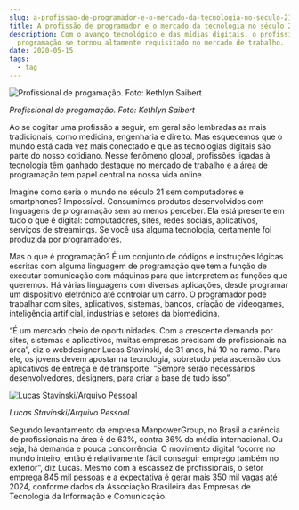 ```yaml
---
slug: a-profissao-de-programador-e-o-mercado-da-tecnologia-no-seculo-21
title: A profissão de programador e o mercado da tecnologia no século 21
description: Com o avanço tecnológico e das mídias digitais, o profissional de
  programação se tornou altamente requisitado no mercado de trabalho.
date: 2020-05-15
tags:
  - tag
---
```


![Profissional de progamação. Foto: Kethlyn Saibert](/images/upload/programador01.jpg "Profissional de progamação. Foto: Kethlyn Saibert")

_Profissional de progamação. Foto: Kethlyn Saibert_

Ao se cogitar uma profissão a seguir, em geral são lembradas as mais tradicionais, como medicina, engenharia e direito. Mas esquecemos que o mundo está cada vez mais conectado e que as tecnologias digitais são parte do nosso cotidiano. Nesse fenômeno global, profissões ligadas à tecnologia têm ganhado destaque no mercado de trabalho e a área de programação tem papel central na nossa vida online.

Imagine como seria o mundo no século 21 sem computadores e smartphones? Impossível. Consumimos produtos desenvolvidos com linguagens de programação sem ao menos perceber. Ela está presente em tudo o que é digital: computadores, sites, redes sociais, aplicativos, serviços de streamings. Se você usa alguma tecnologia, certamente foi produzida por programadores.

Mas o que é programação? É um conjunto de códigos e instruções lógicas escritas com alguma linguagem de programação que tem a função de executar comunicação com máquinas para que interpretem as funções que queremos. Há várias linguagens com diversas aplicações, desde programar um dispositivo eletrônico até controlar um carro. O programador pode trabalhar com sites, aplicativos, sistemas, bancos, criação de videogames, inteligência artificial, indústrias e setores da biomedicina.

“É um mercado cheio de oportunidades. Com a crescente demanda por sites, sistemas e aplicativos, muitas empresas precisam de profissionais na área”, diz o webdesigner Lucas Stavinski, de 31 anos, há 10 no ramo. Para ele, os jovens devem apostar na tecnologia, sobretudo pela ascensão dos aplicativos de entrega e de transporte. “Sempre serão necessários desenvolvedores, designers, para criar a base de tudo isso”.

![Lucas Stavinski/Arquivo Pessoal](/images/upload/lucas-stavinski.jpg "Lucas Stavinski/Arquivo Pessoal")

_Lucas Stavinski/Arquivo Pessoal_

Segundo levantamento da empresa ManpowerGroup, no Brasil a carência de profissionais na área é de 63%, contra 36% da média internacional. Ou seja, há demanda e pouca concorrência. O movimento digital “ocorre no mundo inteiro, então é relativamente fácil conseguir emprego também no exterior”, diz Lucas. Mesmo com a escassez de profissionais, o setor emprega 845 mil pessoas e a expectativa é gerar mais 350 mil vagas até 2024, conforme dados da Associação Brasileira das Empresas de Tecnologia da Informação e Comunicação.
